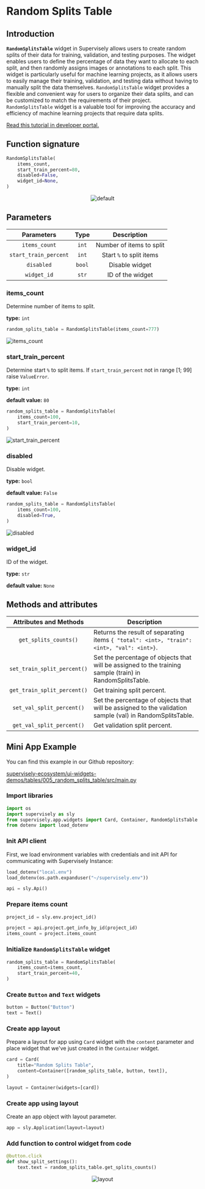 # Random Splits Table

## Introduction

**`RandomSplitsTable`** widget in Supervisely allows users to create random splits of their data for training, validation, and testing purposes. The widget enables users to define the percentage of data they want to allocate to each split, and then randomly assigns images or annotations to each split. This widget is particularly useful for machine learning projects, as it allows users to easily manage their training, validation, and testing data without having to manually split the data themselves. `RandomSplitsTable` widget provides a flexible and convenient way for users to organize their data splits, and can be customized to match the requirements of their project. `RandomSplitsTable` widget is a valuable tool for improving the accuracy and efficiency of machine learning projects that require data splits.

[Read this tutorial in developer portal.](https://developer.supervisely.com/app-development/widgets/tables/randomsplitstable)

## Function signature

```python
RandomSplitsTable(
    items_count,
    start_train_percent=80,
    disabled=False,
    widget_id=None,
)
```

<p align="center">
  <img src="https://user-images.githubusercontent.com/120389559/221407209-a8049b1b-4807-4104-a876-dce63ea8bbc2.gif" alt="default" />
</p>

## Parameters

|      Parameters       |  Type  |       Description        |
| :-------------------: | :----: | :----------------------: |
|     `items_count`     | `int`  | Number of items to split |
| `start_train_percent` | `int`  | Start `%` to split items |
|      `disabled`       | `bool` |      Disable widget      |
|      `widget_id`      | `str`  |     ID of the widget     |

### items_count

Determine number of items to split.

**type:** `int`

```python
random_splits_table = RandomSplitsTable(items_count=777)
```

![items_count](https://user-images.githubusercontent.com/120389559/221407395-0afc810b-8048-446e-8ab5-f1ba678d2748.png)

### start_train_percent

Determine start `%` to split items. If `start_train_percent` not in range [1; 99] raise `ValueError`.

**type:** `int`

**default value:** `80`

```python
random_splits_table = RandomSplitsTable(
    items_count=100,
    start_train_percent=10,
)
```

![start_train_percent](https://user-images.githubusercontent.com/120389559/221407545-ec7300a6-2903-4104-b619-0efe30d6bfb7.png)

### disabled

Disable widget.

**type:** `bool`

**default value:** `False`

```python
random_splits_table = RandomSplitsTable(
    items_count=100,
    disabled=True,
)
```

![disabled](https://user-images.githubusercontent.com/120389559/221407635-d8b5f3a4-9a56-45e3-a881-c56fd3edb406.png)

### widget_id

ID of the widget.

**type:** `str`

**default value:** `None`

## Methods and attributes

|   Attributes and Methods    | Description                                                                               |
| :-------------------------: | ----------------------------------------------------------------------------------------- |
|    `get_splits_counts()`    | Returns the result of separating items `{ "total": <int>, "train": <int>, "val": <int>}`. |
| `set_train_split_percent()` | Set the percentage of objects that will be assigned to the training sample (train) in RandomSplitsTable.                                                               |
| `get_train_split_percent()` | Get training split percent.                                                               |
|  `set_val_split_percent()`  | Set the percentage of objects that will be assigned to the validation sample (val) in RandomSplitsTable.                                                             |
|  `get_val_split_percent()`  | Get validation split percent.                                                             |

## Mini App Example

You can find this example in our Github repository:

[supervisely-ecosystem/ui-widgets-demos/tables/005_random_splits_table/src/main.py](https://github.com/supervisely-ecosystem/ui-widgets-demos/blob/master/tables/005_random_splits_table/src/main.py)

### Import libraries

```python
import os
import supervisely as sly
from supervisely.app.widgets import Card, Container, RandomSplitsTable
from dotenv import load_dotenv
```

### Init API client

First, we load environment variables with credentials and init API for communicating with Supervisely Instance:

```python
load_dotenv("local.env")
load_dotenv(os.path.expanduser("~/supervisely.env"))

api = sly.Api()
```

### Prepare items count

```python
project_id = sly.env.project_id()

project = api.project.get_info_by_id(project_id)
items_count = project.items_count
```

### Initialize `RandomSplitsTable` widget

```python
random_splits_table = RandomSplitsTable(
    items_count=items_count,
    start_train_percent=40,
)
```

### Create `Button` and `Text` widgets

```python
button = Button("Button")
text = Text()
```

### Create app layout

Prepare a layout for app using `Card` widget with the `content` parameter and place widget that we've just created in the `Container` widget.

```python
card = Card(
    title="Random Splits Table",
    content=Container([random_splits_table, button, text]),
)

layout = Container(widgets=[card])
```

### Create app using layout

Create an app object with layout parameter.

```python
app = sly.Application(layout=layout)
```

### Add function to control widget from code

```python
@button.click
def show_split_settings():
    text.text = random_splits_table.get_splits_counts()
```

<p align="center">
  <img src="https://user-images.githubusercontent.com/79905215/222740724-389a1e0e-9913-4d3b-a97e-be6f47f21c0e.gif" alt="layout" />
</p>
